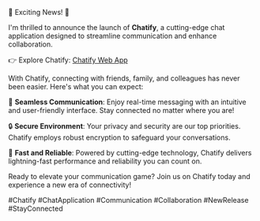 🚀 Exciting News! 🚀

I'm thrilled to announce the launch of **Chatify**, a cutting-edge chat application designed to streamline communication and enhance collaboration.

👉 Explore Chatify: [Chatify Web App](https://chatify-1-fbkw.onrender.com/)

With Chatify, connecting with friends, family, and colleagues has never been easier. Here's what you can expect:

📱 **Seamless Communication**: Enjoy real-time messaging with an intuitive and user-friendly interface. Stay connected no matter where you are!

🔒 **Secure Environment**: Your privacy and security are our top priorities. Chatify employs robust encryption to safeguard your conversations.

🚀 **Fast and Reliable**: Powered by cutting-edge technology, Chatify delivers lightning-fast performance and reliability you can count on.

Ready to elevate your communication game? Join us on Chatify today and experience a new era of connectivity!

#Chatify #ChatApplication #Communication #Collaboration #NewRelease #StayConnected
